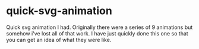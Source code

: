 # quick-svg-animation
Quick svg animation I had. Originally there were a series of 9 animations but somehow i've lost all of that work. I have just quickly done this one so that you can get an idea of what they were like. 

